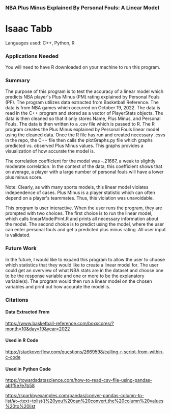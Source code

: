 ### NBA Plus Minus Explained By Personal Fouls: A Linear Model
# Isaac Tabb

Languages used: C++, Python, R


### Applications Needed
You will need to have R downloaded on your machine to run this program.

### Summary
The purpose of this program is to test the accuracy of a linear model which predicts NBA player's Plus Minus (PM) rating explained by Personal Fouls (PF).
The program utilizes data extracted from Basketball Reference. The data is from NBA games which occurred on October 19, 2022. The data is read in the C++ program and stored as a vector of PlayerStats objects. The data is then cleaned so that it only stores Name, Plus Minus, and Personal Fouls. The data is then written to a .csv file which is passed to R. The R program creates the Plus Minus explained by Personal Fouls linear model using the cleaned data. Once the R file has run and created necessary .csvs in the repo, the C++ file then calls the plotGraphs.py file which graphs predicted vs. observed Plus Minus values. This graphs provides a visualization of how accurate the model is. 

The correlation coefficient for the model was -.21667, a weak to slightly moderate correlation. In the context of the data, this coefficient shows that on average, a player with a large number of personal fouls will have a lower plus minus score.

Note: Clearly, as with many sports models, this linear model violates independence of cases. Plus Minus is a player statistic which can often depend on a player's teammates. Thus, this violation was unavoidable. 

This program is user interactive. When the user runs the program, they are prompted with two choices. The first choice is to run the linear model, which calls linearModelPrint.R and prints all necessary information about the model. The second choice is to predict using the model, where the user can enter personal fouls and get a predicted plus minus rating. All user input is validated.

### Future Work
In the future, I would like to expand this program to allow the user to choose which statistics that they would like to create a linear model for.
The user could get an overview of what NBA stats are in the dataset and choose one to be the response variable and one or more to be the explanatory variable(s). The program would then run a linear model on the chosen variables and print out how accurate the model is. 

### Citations
#### Data Extracted From
https://www.basketball-reference.com/boxscores/?month=10&day=19&year=2022
#### Used in R Code
https://stackoverflow.com/questions/2669598/calling-r-script-from-within-c-code
#### Used in Python Code
https://towardsdatascience.com/how-to-read-csv-file-using-pandas-ab1f5e7e7b58


https://sparkbyexamples.com/pandas/conver-pandas-column-to-list/#:~:text=tolist()%20you%20can%20convert,the%20column%20values%20to%20list








